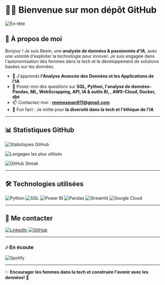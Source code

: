 # 👩‍💻 Bienvenue sur mon dépôt GitHub

![En-tête](https://capsule-render.vercel.app/api?type=waving&color=0D1117&height=200&section=header&text=Innover%20avec%20la%20Technologie&fontSize=35&fontColor=white)

## 🚀 À propos de moi
Bonjour ! Je suis Reem, une **analyste de données & passionnée d'IA**, avec une volonté d'exploiter la technologie pour innover. Je suis engagée dans l'autonomisation des femmes dans la tech et le développement de solutions basées sur les données.


- 🌱 J'apprends **l'Analyse Avancée des Données et les Applications de l'IA**
- 💬 Posez-moi des questions sur **SQL, Python, l'analyse de données-Pandas, ML, WebScrapping, API, IA & outils BI, , AWS-Cloud, Docker, dbt**
- 📫 Contactez-moi : **reemosman911@gmail.com**
- 🎯 Fun fact : Je milite pour **la diversité dans la tech et l'éthique de l'IA**

---

## 📊 Statistiques GitHub
![Statistiques GitHub](https://github-readme-stats.vercel.app/api?username=MimiO91&show_icons=true&theme=github_dark)

![Langages les plus utilisés](https://github-readme-stats.vercel.app/api/top-langs/?username=MimiO91&layout=compact&theme=github_dark)

![GitHub Streak](https://github-readme-streak-stats.herokuapp.com/?user=MimiO91&theme=github_dark)

---

## 🛠 Technologies utilisées
![Python](https://img.shields.io/badge/Python-3776AB?style=for-the-badge&logo=python&logoColor=white)
![SQL](https://img.shields.io/badge/SQL-4479A1?style=for-the-badge&logo=mysql&logoColor=white)
![Power BI](https://img.shields.io/badge/PowerBI-F2C811?style=for-the-badge&logo=powerbi&logoColor=black)
![Pandas](https://img.shields.io/badge/Pandas-150458?style=for-the-badge&logo=pandas&logoColor=white)
![Streamlit](https://img.shields.io/badge/Streamlit-FF4B4B?style=for-the-badge&logo=streamlit&logoColor=white)
![Google Cloud](https://img.shields.io/badge/Google_Cloud-4285F4?style=for-the-badge&logo=google-cloud&logoColor=white)

---

## 🔗 Me contacter
[![LinkedIn](https://img.shields.io/badge/LinkedIn-0077B5?style=for-the-badge&logo=linkedin&logoColor=white)](https://www.linkedin.com/in/r-bouqueau)
[![GitHub](https://img.shields.io/badge/GitHub-181717?style=for-the-badge&logo=github&logoColor=white)](https://github.com/MimiO91)

---

### 🎶 En écoute
![Spotify](https://spotify-recently-played-readme.vercel.app/api?user=h5ww5k7c2qwkhic6354u6g2pr)

---

✨ **Encourager les femmes dans la tech et construire l'avenir avec les données!** 🚀
